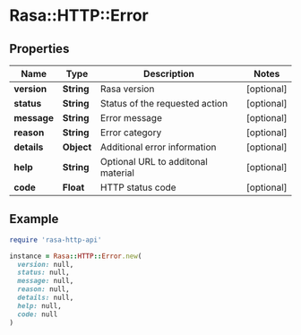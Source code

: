 # Rasa::HTTP::Error

## Properties

| Name | Type | Description | Notes |
| ---- | ---- | ----------- | ----- |
| **version** | **String** | Rasa version | [optional] |
| **status** | **String** | Status of the requested action | [optional] |
| **message** | **String** | Error message | [optional] |
| **reason** | **String** | Error category | [optional] |
| **details** | **Object** | Additional error information | [optional] |
| **help** | **String** | Optional URL to additonal material | [optional] |
| **code** | **Float** | HTTP status code | [optional] |

## Example

```ruby
require 'rasa-http-api'

instance = Rasa::HTTP::Error.new(
  version: null,
  status: null,
  message: null,
  reason: null,
  details: null,
  help: null,
  code: null
)
```

